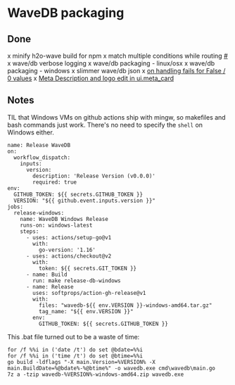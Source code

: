 # WaveDB packaging

## Done

x minify h2o-wave build for npm
x match multiple conditions while routing [#](https://github.com/h2oai/wave/commit/63b42ad1b044e34385f7ed41d1b6196f55b51fd9)
x wave/db verbose logging
x wave/db packaging - linux/osx
x wave/db packaging - windows
x slimmer wave/db json 
x [on handling fails for False / 0 values](https://github.com/h2oai/wave/issues/787)
x [Meta Description and logo edit in ui.meta_card](https://github.com/h2oai/wave/issues/784)

## Notes

TIL that Windows VMs on github actions ship with mingw, so makefiles and bash commands just work. There's no need to specify the `shell` on Windows either.

    name: Release WaveDB
    on:
      workflow_dispatch:
        inputs:
          version:
            description: 'Release Version (v0.0.0)'
            required: true
    env:
      GITHUB_TOKEN: ${{ secrets.GITHUB_TOKEN }}
      VERSION: "${{ github.event.inputs.version }}"
    jobs:
      release-windows:
        name: WaveDB Windows Release
        runs-on: windows-latest
        steps:
          - uses: actions/setup-go@v1
            with:
              go-version: '1.16'
          - uses: actions/checkout@v2
            with:
              token: ${{ secrets.GIT_TOKEN }}
          - name: Build
            run: make release-db-windows
          - name: Release
            uses: softprops/action-gh-release@v1
            with:
              files: "wavedb-${{ env.VERSION }}-windows-amd64.tar.gz"
              tag_name: "${{ env.VERSION }}"
            env:
              GITHUB_TOKEN: ${{ secrets.GITHUB_TOKEN }}



This .bat file turned out to be a waste of time:

    for /f %%i in ('date /t') do set @bdate=%%i
    for /f %%i in ('time /t') do set @btime=%%i
    go build -ldflags "-X main.Version=%VERSION% -X main.BuildDate=%@bdate%-%@btime%" -o wavedb.exe cmd\wavedb\main.go
    7z a -tzip wavedb-%VERSION%-windows-amd64.zip wavedb.exe